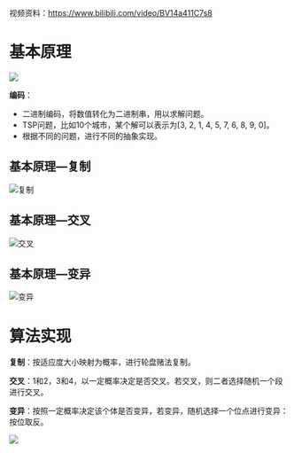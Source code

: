 视频资料：https://www.bilibili.com/video/BV14a411C7s8

# 基本原理

![](https://s2.loli.net/2022/05/31/SJIpUxR9dZBl76k.png)

**编码**：

- 二进制编码，将数值转化为二进制串，用以求解问题。
- TSP问题，比如10个城市，某个解可以表示为[3, 2, 1, 4, 5, 7, 6, 8, 9, 0]。
- 根据不同的问题，进行不同的抽象实现。

## 基本原理—复制

![复制](https://s2.loli.net/2022/05/31/voGKn2UCqphfsdl.png)

## 基本原理—交叉

![交叉](https://s2.loli.net/2022/05/31/pg3URrobkPWstZX.png)



## 基本原理—变异

![变异](https://s2.loli.net/2022/05/31/3PHAQNhK2TomkC1.png)

# 算法实现

**复制**：按适应度大小映射为概率，进行轮盘赌法复制。

**交叉**：1和2，3和4，以一定概率决定是否交叉。若交叉，则二者选择随机一个段进行交叉。

**变异**：按照一定概率决定该个体是否变异，若变异，随机选择一个位点进行变异：按位取反。



![](https://s2.loli.net/2022/05/31/grquzNFVBcvt7UI.png)